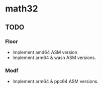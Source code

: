 # math32

## TODO

### Floor
- Implement amd64 ASM version.
- Implement arm64 & wasn ASM versions.

### Modf
- Implement arm64 & ppc64 ASM versions.

